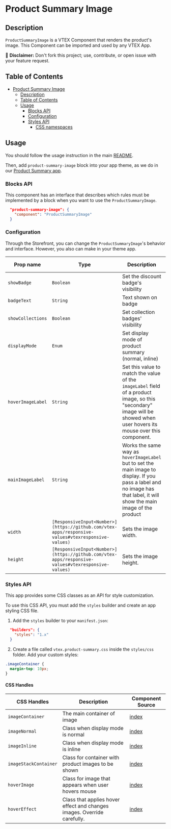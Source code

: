 # Product Summary Image

## Description

`ProductSummaryImage` is a VTEX Component that renders the product's image.
This Component can be imported and used by any VTEX App.

:loudspeaker: **Disclaimer:** Don't fork this project; use, contribute, or open issue with your feature request.

## Table of Contents

- [Product Summary Image](#product-summary-image)
  - [Description](#description)
  - [Table of Contents](#table-of-contents)
  - [Usage](#usage)
    - [Blocks API](#blocks-api)
    - [Configuration](#configuration)
    - [Styles API](#styles-api)
      - [CSS namespaces](#css-namespaces)

## Usage

You should follow the usage instruction in the main [README](https://github.com/vtex-apps/product-summary/blob/master/README.md#usage).

Then, add `product-summary-image` block into your app theme, as we do in our [Product Summary app](https://github.com/vtex-apps/product-summary/blob/master/store/blocks.json).

### Blocks API

This component has an interface that describes which rules must be implemented by a block when you want to use the `ProductSummaryImage`.

```json
  "product-summary-image": {
    "component": "ProductSummaryImage"
  }
```

### Configuration

Through the Storefront, you can change the `ProductSummaryImage`'s behavior and interface. However, you also can make in your theme app.

| Prop name         | Type      | Description                                                                                                                                                              | Default value |
| ----------------- | --------- | ------------------------------------------------------------------------------------------------------------------------------------------------------------------------ | ------------- |
| `showBadge`       | `Boolean` | Set the discount badge's visibility                                                                                                                                      | `true`        |
| `badgeText`       | `String`  | Text shown on badge                                                                                                                                                      |               |
| `showCollections` | `Boolean` | Set collection badges' visibility                                                                                                                                        | `false`       |
| `displayMode`     | `Enum`    | Set display mode of product summary (normal, inline)                                                                                                                     | `normal`      |
| `hoverImageLabel` | `String`  | Set this value to match the value of the `imageLabel` field of a product image, so this "secondary" image will be showed when user hovers its mouse over this component. | `""`          |
| `mainImageLabel` | `String` | Works the same way as `hoverImageLabel` but to set the main image to display. If you pass a label and no image has that label, it will show the main image of the product | `""`|
| `width` | `[ResponsiveInput<Number>](https://github.com/vtex-apps/responsive-values#vtexresponsive-values)`  | Sets the image width. | `undefined`          |
| `height` | `[ResponsiveInput<Number>](https://github.com/vtex-apps/responsive-values#vtexresponsive-values)`  | Sets the image height. | `undefined`          |

### Styles API

This app provides some CSS classes as an API for style customization.

To use this CSS API, you must add the `styles` builder and create an app styling CSS file.

1. Add the `styles` builder to your `manifest.json`:

```json
  "builders": {
    "styles": "1.x"
  }
```

2. Create a file called `vtex.product-summary.css` inside the `styles/css` folder. Add your custom styles:

```css
.imageContainer {
  margin-top: 10px;
}
```

#### CSS Handles

| CSS Handles           | Description                                                             | Component Source                                                      |
| --------------------- | ----------------------------------------------------------------------- | --------------------------------------------------------------------- |
| `imageContainer`      | The main container of image                                             | [index](/react/components/ProductSummaryImage/ProductSummaryImage.js) |
| `imageNormal`         | Class when display mode is normal                                       | [index](/react/components/ProductSummaryImage/ProductSummaryImage.js) |
| `imageInline`         | Class when display mode is inline                                       | [index](/react/components/ProductSummaryImage/ProductSummaryImage.js) |
| `imageStackContainer` | Class for container with product images to be shown                     | [index](/react/components/ProductSummaryImage/ProductSummaryImage.js) |
| `hoverImage`          | Class for image that appears when user hovers mouse                     | [index](/react/components/ProductSummaryImage/ProductSummaryImage.js) |
| `hoverEffect`         | Class that applies hover effect and changes images. Override carefully. | [index](/react/components/ProductSummaryImage/ProductSummaryImage.js) |
